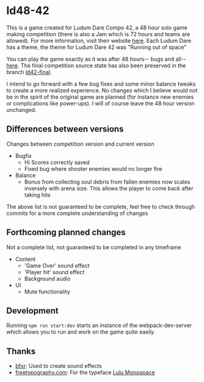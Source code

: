 # ld48-42

This is a game created for Ludum Dare Compo 42, a 48 hour solo game making competition (there is also a Jam which is 72 hours and teams are allowed).
For more information, visit their website [here](https://ldjam.com).
Each Ludum Dare has a theme, the theme for Ludum Dare 42 was "Running out of space"

You can play the game exactly as it was after 48 hours-- bugs and all-- [here](https://nickgirardo.github.io/game/index.html).
The final competition source state has also been preserved in the branch [ld42-final](https://github.com/nickgirardo/ld48-42/tree/ld42-final).

I intend to go forward with a few bug fixes and some minor balance tweaks to create a more realized experience.
No changes which I believe would not be in the spirit of the original game are planned (for instance new enemies or complications like power-ups).
I will of course leave the 48 hour version unchanged.

## Differences between versions

Changes between competition version and current version
- Bugfix
    - Hi Scores correctly saved
    - Fixed bug where shooter enemies would no longer fire
- Balance
    - Bonus from collecting soul debris from fallen enemies now scales inversely with arena size.  This allows the player to come back after taking hits

The above list is not guaranteed to be complete, feel free to check through commits for a more complete understanding of changes

## Forthcoming planned changes

Not a complete list, not guaranteed to be completed in any timeframe
- Content
    - 'Game Over' sound effect
    - 'Player hit' sound effect
    - Background audio
- UI
    - Mute functionality

## Development

Running `npm run start:dev` starts an instance of the webpack-dev-server which allows you to run and work on the game quite easily.

## Thanks

- [bfxr](https://www.bfxr.net/): Used to create sound effects
- [freetypography.com](https://freetypography.com/): For the typeface [Lulu Monospace](https://freetypography.com/2018/06/19/free-font-lulu-monospace/)
